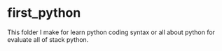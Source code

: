 # first_python
This folder I make for learn python coding syntax or all about python 
for evaluate all of stack python.
